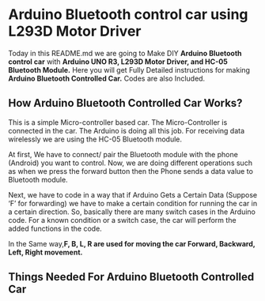 # **Arduino Bluetooth control car using L293D Motor Driver**
Today in this README.md we are going to Make DIY **Arduino Bluetooth control car** with **Arduino UNO R3, L293D Motor Driver, and HC-05 Bluetooth Module.** Here you will get Fully Detailed instructions for making **Arduino Bluetooth Controlled Car.** Codes are also Included.

## **How Arduino Bluetooth Controlled Car Works?**
This is a simple Micro-controller based car. The Micro-Controller is connected in the car. The Arduino is doing all this job. For receiving data wirelessly we are using the HC-05 Bluetooth module.

At first, We have to connect/ pair the Bluetooth module with the phone (Android) you want to control. Now, we are doing different operations such as when we press the forward button then the Phone sends a data value to Bluetooth module.

Next, we have to code in a way that if Arduino Gets a Certain Data (Suppose ‘F’ for forwarding) we have to make a certain condition for running the car in a certain direction. So, basically there are many switch cases in the Arduino code. For a known condition or a switch case, the car will perform the added functions in the code.

In the Same way,**F, B, L, R are used for moving the car Forward, Backward, Left, Right movement.**

## **Things Needed For Arduino Bluetooth Controlled Car**

